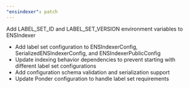 ```yaml
---
"ensindexer": patch
---
```


Add LABEL_SET_ID and LABEL_SET_VERSION environment variables to ENSIndexer

- Add label set configuration to ENSIndexerConfig, SerializedENSIndexerConfig, and ENSIndexerPublicConfig
- Update indexing behavior dependencies to prevent starting with different label set configurations
- Add configuration schema validation and serialization support
- Update Ponder configuration to handle label set requirements
